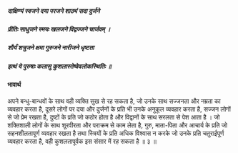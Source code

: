 ##### दाक्षिण्यं स्वजने दया परजने शाठ्यं सदा दुर्जने
##### प्रीतिः साधुजने स्मयः खलजने विद्वज्जने चार्जवम् ।
##### शौर्यं शत्रुजने क्षमा गुरुजने नारीजने धृष्टता
##### इत्थं ये पुरुषाः कलासु कुशलास्तेष्वेवलोकस्थितिः ॥

#### भावार्थ

अपने बन्धु-बान्धवों के साथ वही व्यक्ति सुख से रह सकता है, जो उनके साथ सज्जनता और नम्रता का व्यवहार करता है, दूसरे लोगों पर दया और दुर्जनों के प्रति भी उनके अनुकूल व्यवहार करता है, सज्जन लोगों से जो प्रेम रखता है, दुष्टों के प्रति जो कठोर होता है और विद्वानों के साथ सरलता से पेश आता है । जो शक्तिशाली लोगों के साथ शूरवीरता और पराक्रम से काम लेता है, गुरु, माता-पिता और आचार्य के प्रति जो सहनशीलतापूर्ण व्यवहार रखता है तथा स्त्रियों के प्रति अधिक विश्वास न करके जो उनके प्रति चतुराईपूर्ण व्यवहार करता है, वही कुशलतापूर्वक इस संसार में रह सकता है ॥ ३ ॥